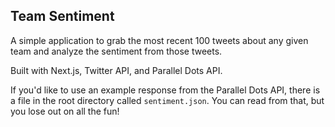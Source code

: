 ## Team Sentiment

A simple application to grab the most recent 100 tweets about any given team and analyze the sentiment from those tweets. 

Built with Next.js, Twitter API, and Parallel Dots API.

If you'd like to use an example response from the Parallel Dots API, there is a file in the root directory called `sentiment.json`. You can read from that, but you lose out on all the fun!
